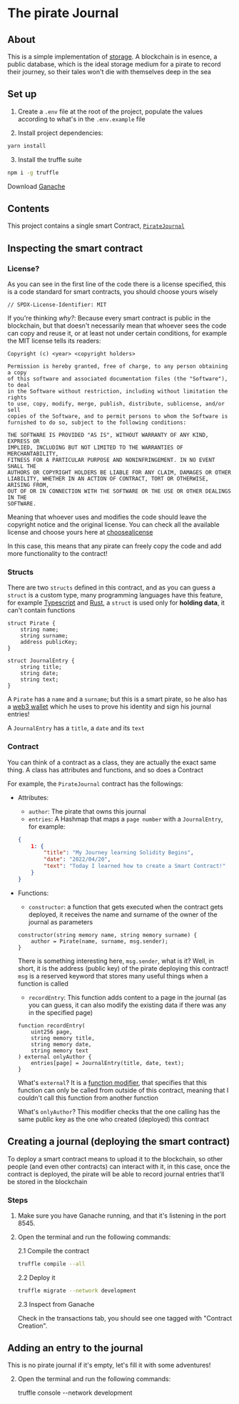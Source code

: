 # The pirate Journal

## About

This is a simple implementation of [storage](https://ethereum.org/en/developers/docs/storage/). A blockchain is in esence, a public database, which is the ideal storage medium for a pirate to record their journey, so their tales won't die with themselves deep in the sea

## Set up

1. Create a `.env` file at the root of the project, populate the values according to what's in the `.env.example` file

2. Install project dependencies:

```bash
yarn install 
```

3. Install the truffle suite

```bash
npm i -g truffle
```

Download [Ganache](https://trufflesuite.com/ganache/)

## Contents

This project contains a single smart Contract, [`PirateJournal`](./contracts/PirateJournal.sol)

## Inspecting the smart contract

### License?

As you can see in the first line of the code there is a license specified, this is a code standard for smart contracts, you should choose yours wisely

```solidity
// SPDX-License-Identifier: MIT
```
If you're thinking *why?*: Because every smart contract is public in the blockchain, but that doesn't necessarily mean that whoever sees the code can copy and reuse it, or at least not under certain conditions, for example the MIT license tells its readers:

```
Copyright (c) <year> <copyright holders>

Permission is hereby granted, free of charge, to any person obtaining a copy
of this software and associated documentation files (the "Software"), to deal
in the Software without restriction, including without limitation the rights
to use, copy, modify, merge, publish, distribute, sublicense, and/or sell
copies of the Software, and to permit persons to whom the Software is
furnished to do so, subject to the following conditions:

THE SOFTWARE IS PROVIDED "AS IS", WITHOUT WARRANTY OF ANY KIND, EXPRESS OR
IMPLIED, INCLUDING BUT NOT LIMITED TO THE WARRANTIES OF MERCHANTABILITY,
FITNESS FOR A PARTICULAR PURPOSE AND NONINFRINGEMENT. IN NO EVENT SHALL THE
AUTHORS OR COPYRIGHT HOLDERS BE LIABLE FOR ANY CLAIM, DAMAGES OR OTHER
LIABILITY, WHETHER IN AN ACTION OF CONTRACT, TORT OR OTHERWISE, ARISING FROM,
OUT OF OR IN CONNECTION WITH THE SOFTWARE OR THE USE OR OTHER DEALINGS IN THE
SOFTWARE.
```

Meaning that whoever uses and modifies the code should leave the copyright notice and the original license. You can check all the available license and choose yours here at [choosealicense](https://choosealicense.com/licenses/)

In this case, this means that any pirate can freely copy the code and add more functionality to the contract!

### Structs

There are two `structs` defined in this contract, and as you can guess a `struct` is a custom type, many programming languages have this feature, for example [Typescript](https://www.typescriptlang.org/) and [Rust](https://www.rust-lang.org/), a `struct` is used only for **holding data**, it can't contain functions

```solidity
struct Pirate {
    string name;
    string surname;
    address publicKey;
}

struct JournalEntry {
    string title;
    string date;
    string text;
}
```

A `Pirate` has a `name` and a `surname`; but this is a smart pirate, so he also has a [web3 wallet](https://web3.hashnode.com/what-is-a-web3-wallet) which he uses to prove his identity and sign his journal entries!

A `JournalEntry` has a `title`, a `date` and its `text`

### Contract

You can think of a contract as a class, they are actually the exact same thing. A class has attributes and functions, and so does a Contract

For example, the `PirateJournal` contract has the followings:

- Attributes: 

    * `author`: The pirate that owns this journal
    * `entries`: A Hashmap that maps a `page number` with a `JournalEntry`, for example:
    
    ```json
    {
        1: {
            "title": "My Journey learning Solidity Begins",
            "date": "2022/04/20",
            "text": "Today I learned how to create a Smart Contract!"
        }
    }
    ``` 
- Functions:

    * `constructor`: a function that gets executed when the contract gets deployed, it receives the name and surname of the owner of the journal as parameters

    ```solidity
    constructor(string memory name, string memory surname) {
        author = Pirate(name, surname, msg.sender);
    }
    ```

    There is something interesting here, `msg.sender`, what is it? Well, in short, it is the address (public key) of the pirate deploying this contract! `msg` is a reserved keyword that stores many useful things when a function is called

    * `recordEntry`: This function adds content to a page in the journal (as you can guess, it can also modify the existing data if there was any in the specified page)

    ```solidity
    function recordEntry(
        uint256 page,
        string memory title,
        string memory date,
        string memory text
    ) external onlyAuthor {
        entries[page] = JournalEntry(title, date, text);
    }
    ```

    What's `external`? It is a [function modifier](https://www.tutorialspoint.com/solidity/solidity_function_modifiers.htm), that specifies that this function can only be called from outside of this contract, meaning that I couldn't call this function from another function

    What's `onlyAuthor`? This modifier checks that the one calling has the same public key as the one who created (deployed) this contract

## Creating a journal (deploying the smart contract)

To deploy a smart contract means to upload it to the blockchain, so other people (and even other contracts) can interact with it, in this case, once the contract is deployed, the pirate will be able to record journal entries that'll be stored in the blockchain

### Steps

1. Make sure you have Ganache running, and that it's listening in the port 8545.

2. Open the terminal and run the following commands:

    2.1 Compile the contract
    ```bash
    truffle compile --all
    ```

    2.2 Deploy it
    ```bash
    truffle migrate --network development
    ```

    2.3 Inspect from Ganache

    Check in the transactions tab, you should see one tagged with "Contract Creation".

## Adding an entry to the journal

This is no pirate journal if it's empty, let's fill it with some adventures!

2. Open the terminal and run the following commands:

    truffle console --network development